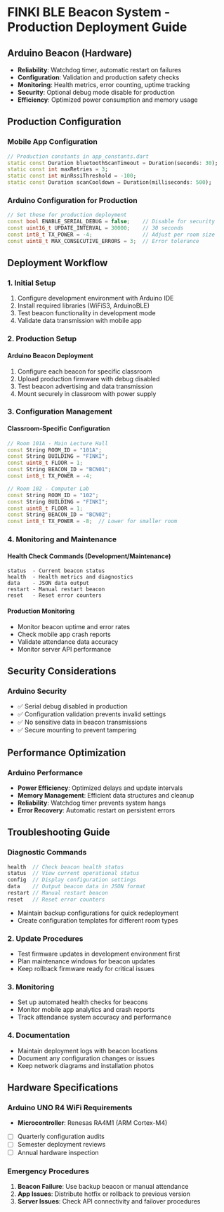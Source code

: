 # FINKI BLE Beacon System - Production Deployment Guide

## Arduino Beacon (Hardware)
- **Reliability**: Watchdog timer, automatic restart on failures
- **Configuration**: Validation and production safety checks
- **Monitoring**: Health metrics, error counting, uptime tracking
- **Security**: Optional debug mode disable for production
- **Efficiency**: Optimized power consumption and memory usage

## Production Configuration

### Mobile App Configuration
```dart
// Production constants in app_constants.dart
static const Duration bluetoothScanTimeout = Duration(seconds: 30);
static const int maxRetries = 3;
static const int minRssiThreshold = -100;
static const Duration scanCooldown = Duration(milliseconds: 500);
```

### Arduino Configuration for Production
```cpp
// Set these for production deployment
const bool ENABLE_SERIAL_DEBUG = false;    // Disable for security
const uint16_t UPDATE_INTERVAL = 30000;    // 30 seconds
const int8_t TX_POWER = -4;                // Adjust per room size
const uint8_t MAX_CONSECUTIVE_ERRORS = 3;  // Error tolerance
```

## Deployment Workflow

### 1. Initial Setup
1. Configure development environment with Arduino IDE
2. Install required libraries (WiFiS3, ArduinoBLE)
3. Test beacon functionality in development mode
4. Validate data transmission with mobile app

### 2. Production Setup

#### Arduino Beacon Deployment
1. Configure each beacon for specific classroom
2. Upload production firmware with debug disabled
3. Test beacon advertising and data transmission
4. Mount securely in classroom with power supply

### 3. Configuration Management

#### Classroom-Specific Configuration
```cpp
// Room 101A - Main Lecture Hall
const String ROOM_ID = "101A";
const String BUILDING = "FINKI";
const uint8_t FLOOR = 1;
const String BEACON_ID = "BCN01";
const int8_t TX_POWER = -4;

// Room 102 - Computer Lab
const String ROOM_ID = "102";
const String BUILDING = "FINKI";
const uint8_t FLOOR = 1;
const String BEACON_ID = "BCN02";
const int8_t TX_POWER = -8;  // Lower for smaller room
```

### 4. Monitoring and Maintenance

#### Health Check Commands (Development/Maintenance)
```
status  - Current beacon status
health  - Health metrics and diagnostics
data    - JSON data output
restart - Manual restart beacon
reset   - Reset error counters
```

#### Production Monitoring
- Monitor beacon uptime and error rates
- Check mobile app crash reports
- Validate attendance data accuracy
- Monitor server API performance

## Security Considerations

### Arduino Security
- ✅ Serial debug disabled in production
- ✅ Configuration validation prevents invalid settings
- ✅ No sensitive data in beacon transmissions
- ✅ Secure mounting to prevent tampering

## Performance Optimization

### Arduino Performance
- **Power Efficiency**: Optimized delays and update intervals
- **Memory Management**: Efficient data structures and cleanup
- **Reliability**: Watchdog timer prevents system hangs
- **Error Recovery**: Automatic restart on persistent errors

## Troubleshooting Guide

### Diagnostic Commands
```cpp
health  // Check beacon health status
status  // View current operational status
config  // Display configuration settings
data    // Output beacon data in JSON format
restart // Manual restart beacon
reset   // Reset error counters
```
- Maintain backup configurations for quick redeployment
- Create configuration templates for different room types

### 2. Update Procedures
- Test firmware updates in development environment first
- Plan maintenance windows for beacon updates
- Keep rollback firmware ready for critical issues

### 3. Monitoring
- Set up automated health checks for beacons
- Monitor mobile app analytics and crash reports
- Track attendance system accuracy and performance

### 4. Documentation
- Maintain deployment logs with beacon locations
- Document any configuration changes or issues
- Keep network diagrams and installation photos

## Hardware Specifications

### Arduino UNO R4 WiFi Requirements
- **Microcontroller**: Renesas RA4M1 (ARM Cortex-M4)
- [ ] Quarterly configuration audits
- [ ] Semester deployment reviews
- [ ] Annual hardware inspection

### Emergency Procedures
1. **Beacon Failure**: Use backup beacon or manual attendance
2. **App Issues**: Distribute hotfix or rollback to previous version
3. **Server Issues**: Check API connectivity and failover procedures
